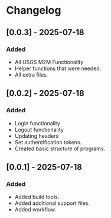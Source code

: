 # Changelog

## [0.0.3] - 2025-07-18

### Added

- All USGS M2M Functionality
- Helper functions that were needed.
- All extra files.

## [0.0.2] - 2025-07-18

### Added

- Login functionality
- Logout functionality
- Updating headers
- Set authentification tokens.
- Created basic structure of programs.

## [0.0.1] - 2025-07-18

### Added

- Added build tools.
- Added additional support files.
- Added workflow.
